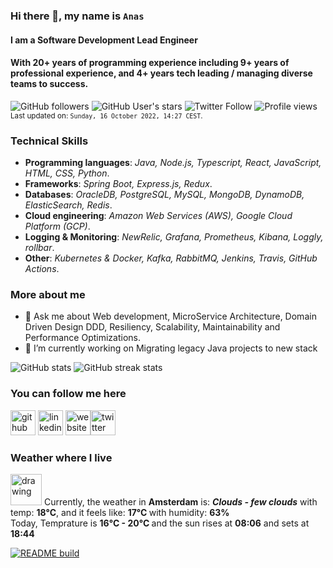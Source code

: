 ### Hi there 👋, my name is **`Anas`**
#### I am a **Software Development Lead Engineer**
#### With **20+ years** of programming experience including **9+ years** of professional experience, and **4+ years** tech leading / managing diverse teams to success.

![GitHub followers](https://img.shields.io/github/followers/anasaboureada?style=social) ![GitHub User's stars](https://img.shields.io/github/stars/anasaboureada?style=social) ![Twitter Follow](https://img.shields.io/twitter/follow/anasaboureada?style=social)  ![Profile views](https://gpvc.arturio.dev/AnasAboureada)
<br/><sup>Last updated on: `Sunday, 16 October 2022, 14:27 CEST`.</sup>

### Technical Skills

- **Programming languages**: *Java, Node.js, Typescript, React, JavaScript, HTML, CSS, Python*.
- **Frameworks**: *Spring Boot, Express.js, Redux*.
- **Databases**: *OracleDB, PostgreSQL, MySQL, MongoDB, DynamoDB, ElasticSearch, Redis*.
- **Cloud engineering**: *Amazon Web Services (AWS), Google Cloud Platform (GCP)*.
- **Logging & Monitoring**: *NewRelic, Grafana, Prometheus, Kibana, Loggly, rollbar*.
- **Other**: *Kubernetes & Docker, Kafka, RabbitMQ, Jenkins, Travis, GitHub Actions*.

### More about me

- 💬 Ask me about Web development, MicroService Architecture, Domain Driven Design DDD, Resiliency, Scalability, Maintainability and Performance Optimizations.
- 🔭 I’m currently working on Migrating legacy Java projects to new stack

![GitHub stats](https://github-readme-stats.vercel.app/api?username=AnasAboureada&show_icons=true&count_private=true&theme=merko)
![GitHub streak stats](https://github-readme-streak-stats.herokuapp.com/?user=AnasAboureada&theme=merko)

### You can follow me here

[<img src='https://cdn.jsdelivr.net/npm/simple-icons@3.0.1/icons/github.svg' alt='github' height='40'>](https://github.com/AnasAboureada)  [<img src='https://cdn.jsdelivr.net/npm/simple-icons@3.0.1/icons/linkedin.svg' alt='linkedin' height='40'>](https://www.linkedin.com/in/https://www.linkedin.com/in/anasaboureada//)  [<img src='https://cdn.jsdelivr.net/npm/simple-icons@3.0.1/icons/icloud.svg' alt='website' height='40'>](https://aboureada.com)[<img src='https://cdn.jsdelivr.net/npm/simple-icons@3.0.1/icons/twitter.svg' alt='twitter' height='40'>](https://twitter.com/AnasAboureada)

### Weather where I live

<img src="http://openweathermap.org/img/wn/02d@2x.png" alt="drawing" style="width:50px;"/>
Currently, the weather in <b>Amsterdam</b> is: <b><i>Clouds - few clouds</i></b> with temp: <b>18°C</b>, and it feels like: <b> 17°C </b> with humidity: <b>63% </b>
</br>Today, Temprature is <b>16°C - 20°C </b> and the sun rises at <b>08:06</b> and sets at <b>18:44</b>

[![README build](https://github.com/AnasAboureada/AnasAboureada/actions/workflows/main.yaml/badge.svg)](https://github.com/AnasAboureada/AnasAboureada/actions/workflows/main.yaml)